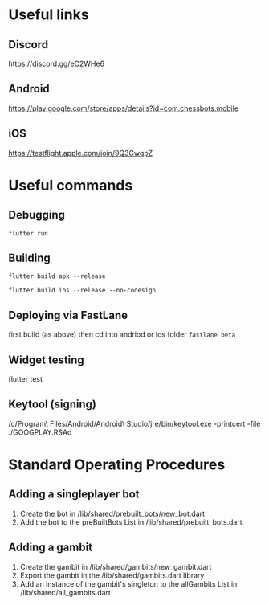 # Useful links

## Discord
https://discord.gg/eC2WHe6

## Android
https://play.google.com/store/apps/details?id=com.chessbots.mobile

## iOS
https://testflight.apple.com/join/9Q3CwqpZ

# Useful commands

## Debugging
```flutter run```

## Building
```flutter build apk --release```

```flutter build ios --release --no-codesign```

## Deploying via FastLane
first build (as above) then cd into andriod or ios folder
```fastlane beta```

## Widget testing
flutter test

## Keytool (signing)
/c/Program\ Files/Android/Android\ Studio/jre/bin/keytool.exe -printcert -file ./GOOGPLAY.RSAd

# Standard Operating Procedures 

## Adding a singleplayer bot

1. Create the bot in /lib/shared/prebuilt_bots/new_bot.dart
1. Add the bot to the preBuiltBots List in /lib/shared/prebuilt_bots.dart

## Adding a gambit

1. Create the gambit in /lib/shared/gambits/new_gambit.dart
1. Export the gambit in the /lib/shared/gambits.dart library
1. Add an instance of the gambit's singleton to the allGambits List in /lib/shared/all_gambits.dart